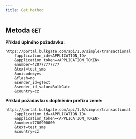 ```yaml
---
title: Get Method
---
```


## Metoda `GET`

**Příklad úplného požadavku:**
``` url
https://portal.bulkgate.com/api/1.0/simple/transactional
    ?application_id=<APPLICATION_ID>
    &application_token=<APPLICATION_TOKEN>
    &number=420777777777
    &text=test_sms
    &unicode=yes
    &flash=no
    &sender_id=gText
    &sender_id_value=BulkGate
    &country=cz
```

**Příklad požadavku s doplněním prefixu země:**
``` url
https://portal.bulkgate.com/api/1.0/simple/transactional
    ?application_id=<APPLICATION_ID>
    &application_token=<APPLICATION_TOKEN>
    &number=7700900000
    &text=test_sms
    &country=cz
```
